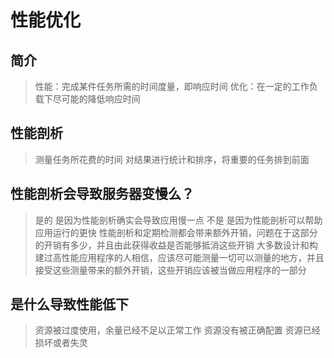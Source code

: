 # 性能优化
## 简介
> 性能：完成某件任务所需的时间度量，即响应时间
> 优化：在一定的工作负载下尽可能的降低响应时间

## 性能剖析
> 测量任务所花费的时间
> 对结果进行统计和排序，将重要的任务排到前面


## 性能剖析会导致服务器变慢么？
> 是的 是因为性能剖析确实会导致应用慢一点
> 不是 是因为性能剖析可以帮助应用运行的更快
> 性能剖析和定期检测都会带来额外开销，问题在于这部分的开销有多少，并且由此获得收益是否能够抵消这些开销
> 大多数设计和构建过高性能应用程序的人相信，应该尽可能测量一切可以测量的地方，并且接受这些测量带来的额外开销，这些开销应该被当做应用程序的一部分


## 是什么导致性能低下
> 资源被过度使用，余量已经不足以正常工作
> 资源没有被正确配置
> 资源已经损坏或者失灵
